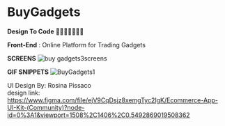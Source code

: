 # BuyGadgets
**Design To Code** 🚀🚀🚀🚀🚀🚀🚀

**Front-End**
 : Online Platform for Trading Gadgets


**SCREENS**
![buy gadgets3screens](https://user-images.githubusercontent.com/81614588/128765977-98fec6fa-3ce6-4694-bf65-697c4d48e260.png)

**GIF SNIPPETS**
![BuyGadgets1](https://user-images.githubusercontent.com/81614588/128765505-c125d09b-32fa-4217-b68f-b60847052376.gif)


UI Design By: Rosina Pissaco\
design link: https://www.figma.com/file/ejV9CqDsjz8xemgTyc2IgK/Ecommerce-App-UI-Kit-(Community)?node-id=0%3A1&viewport=1508%2C1406%2C0.5492869019508362
